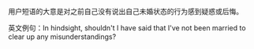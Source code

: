 用户短语的大意是对之前自己没有说出自己未婚状态的行为感到疑惑或后悔。

英文例句：In hindsight, shouldn't I have said that I've not been married to clear up any misunderstandings?